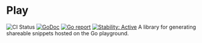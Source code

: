 # Play

![CI Status](https://github.com/wilhelm-murdoch/go-play/actions/workflows/ci.yml/badge.svg)
[![GoDoc](https://godoc.org/github.com/wilhelm-murdoch/go-play?status.svg)](https://pkg.go.dev/github.com/wilhelm-murdoch/go-play)
[![Go report](https://goreportcard.com/badge/github.com/wilhelm-murdoch/go-play)](https://goreportcard.com/report/github.com/wilhelm-murdoch/go-play)
[![Stability: Active](https://masterminds.github.io/stability/active.svg)](https://masterminds.github.io/stability/active.html)
A library for generating shareable snippets hosted on the Go playground.
